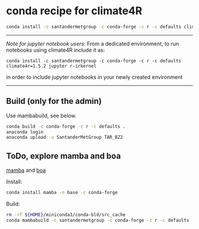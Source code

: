 # conda recipe for climate4R

```bash
conda install -c santandermetgroup -c conda-forge -c r -c defaults climate4r=1.5.2
```

***
_Note for jupyter notebook users_: From a dedicated environment, to run notebooks using climate4R include it as:

```
conda install -c santandermetgroup -c conda-forge -c r -c defaults climate4r=1.5.2 jupyter r-irkernel
```

in order to include jupyter notebooks in your newly created environment

***

## Build (only for the admin)

Use mambabuild, see below.

```bash
conda build -c conda-forge -c r -c defaults .
anaconda login
anaconda upload -u SantanderMetGroup TAR_BZ2
```

## ToDo, explore mamba and boa

[mamba](https://github.com/mamba-org/mamba) and [boa](https://github.com/mamba-org/boa)

Install:

```bash
conda install mamba -n base -c conda-forge
```

Build:

```bash
rm -rf ${HOME}/miniconda3/conda-bld/src_cache
conda mambabuild -c santandermetgroup -c conda-forge -c r -c defaults . &>log &
```
